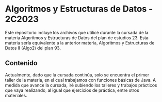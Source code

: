# Algoritmos y Estructuras de Datos - 2C2023
Este repositorio incluye los archivos que utilicé durante la cursada de la materia Algoritmos y Estructuras de Datos del plan de estudios 23. Esta materia sería equivalente a la anterior materia, Algoritmos y Estructuras de Datos II (Algo2) del plan 93.

## Contenido

Actualmente, dado que la cursada continúa, solo se encuentra el primer taller de la materia, en el cual trabajamos con funciones básicas de Java.
A medida que avance la cursada, iré subiendo los talleres y trabajos prácticos que vaya realizando, al igual que ejercicios de práctica, entre otros materiales.